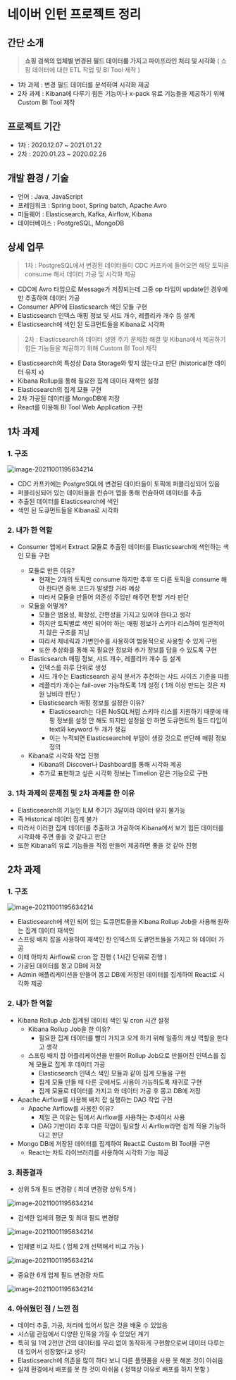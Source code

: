 # 네이버 인턴 프로젝트 정리



## 간단 소개

> **쇼핑 검색의 업체별 변경된 필드 데이터를 가지고 파이프라인 처리 및 시각화** ( 쇼핑 데이터에 대한 ETL 작업 및 BI Tool 제작 )

- 1차 과제 : 변경 필드 데이터를 분석하여 시각화 제공
- 2차 과제 : Kibana에 다루기 힘든 기능이나 x-pack 유료 기능들을 제공하기 위해 Custom BI Tool 제작



## 프로젝트 기간

- 1차 : 2020.12.07 ~ 2021.01.22
- 2차 : 2020.01.23 ~ 2020.02.26

## 개발 환경 / 기술

- 언어 : Java, JavaScript
- 프레임워크 : Spring boot, Spring batch, Apache Avro
- 미들웨어 : Elasticsearch, Kafka, Airflow, Kibana
- 데이터베이스 : PostgreSQL, MongoDB



## 상세 업무

> 1차 : PostgreSQL에서 변경된 데이터들이 CDC 카프카에 들어오면 해당 토픽을 consume 해서 데이터 가공 및 시각화 제공

- CDC에 Avro 타입으로 Message가 저장되는데 그중 op 타입이 update인 경우에만 추출하여 데이터 가공
- Consumer APP에 Elasticsearch 색인 모듈 구현
- Elasticsearch 인덱스 매핑 정보 및 샤드 개수, 레플리카 개수 등 설계
- Elasticsearch에 색인 된 도큐먼트들을 Kibana로 시각화

> 2차 : Elasticsearch의 데이터 생명 주기 문제점 해결 및 Kibana에서 제공하기 힘든 기능들을 제공하기 위해 Custom BI Tool 제작

- Elasticsearch의 특성상 Data Storage와 맞지 않는다고 판단 (historical한 데이터 유지 x)
- Kibana Rollup을 통해 필요한 집계 데이터 재색인 설정
- Elasticsearch의 집계 모듈 구현
- 2차 가공된 데이터를 MongoDB에 저장
- React를 이용해 BI Tool Web Application 구현



## 1차 과제

### 1. 구조

![image-20211001195634214](./images/first-architecture.png)

- CDC 카프카에는 PostgreSQL에 변경된 데이터들이 토픽에 퍼블리싱되어 있음
- 퍼블리싱되어 있는 데이터들을 컨슈머 앱을 통해 컨슘하여 데이터를 추출
- 추출된 데이터를 Elasticsearch에 색인
- 색인 된 도큐먼트들을 Kibana로 시각화

### 2. 내가 한 역할

- Consumer 앱에서 Extract 모듈로 추출된 데이터를 Elasticsearch에 색인하는 색인 모듈 구현

  - 모듈로 만든 이유?
    - 현재는 2개의 토픽만 consume 하지만 추후 또 다른 토픽을 consume 해야 한다면 중복 코드가 발생할 거라 예상
    - 따라서 모듈을 만들어 의존성 주입만 해주면 편할 거라 판단
  - 모듈을 어떻게?
    - 모듈은 범용성, 확장성, 간편성을 가지고 있어야 한다고 생각
    - 하지만 토픽별로 색인 되어야 하는 매핑 정보가 스키마 리스하여 일관적이지 않은 구조를 지님
    - 따라서 제네릭과 가변인수를 사용하여 범용적으로 사용할 수 있게 구현
    - 또한 추상화를 통해 꼭 필요한 정보와 추가 정보를 담을 수 있도록 구현

  * Elasticsearch 매핑 정보, 샤드 개수, 레플리카 개수 등 설계
    * 인덱스를 하루 단위로 생성
    * 샤드 개수는 Elasticsearch 공식 문서가 추천하는 샤드 사이즈 기준을 따름
    * 레플리카 개수는 fail-over 가능하도록 1개 설정 ( 1개 이상 만드는 것은 자원 낭비라 판단 )
    * Elasticsearch 매핑 정보를 설정한 이유?
      * Elasticsearch는 다른 NoSQL처럼 스키마 리스를 지원하기 때문에 매핑 정보를 설정 안 해도 되지만 설정을 안 하면 도큐먼트의 필드 타입이 text와 keyword 두 개가 생김
      * 이는 누적되면 Elasticsearch에 부담이 생길 것으로 판단해 매핑 정보 정의
  * Kibana로 시각화 작업 진행
    * Kibana의 Discover나 Dashboard를 통해 시각화 제공
    * 추가로 표현하고 싶은 시각화 정보는 Timelion 같은 기능으로 구현

### 3. 1차 과제의 문제점 및 2차 과제를 한 이유

- Elasticsearch의 기능인 ILM 주기가 3달이라 데이터 유지 불가능
- 즉 Historical 데이터 집계 불가
- 따라서 이러한 집계 데이터를 추출하고 가공하여 Kibana에서 보기 힘든 데이터를 시각화해 주면 좋을 것 같다고 판단
- 또한 Kibana의 유료 기능들을 직접 만들어 제공하면 좋을 것 같아 진행



## 2차 과제

### 1. 구조

![image-20211001195634214](./images/second-architecture.png)

- Elasticsearch에 색인 되어 있는 도큐먼트들을 Kibana Rollup Job을 사용해 원하는 집계 데이터 재색인
- 스프링 배치 잡을 사용하여 재색인 한 인덱스의 도큐먼트들을 가지고 와 데이터 가공
- 이때 아파치 Airflow로 cron 잡 진행 ( 1시간 단위로 진행 )
- 가공된 데이터를 몽고 DB에 저장
- Admin 애플리케이션을 만들어 몽고 DB에 저장된 데이터를 집계하여 React로 시각화 제공

### 2. 내가 한 역할

- Kibana Rollup Job 집계된 데이터 색인 및 cron 시간 설정
  - Kibana Rollup Job을 한 이유?
    - 필요한 집계 데이터를 빨리 가지고 오게 하기 위해 일종의 캐싱 역할을 한다고 생각
  - 스프링 배치 잡 어플리케이션을 만들어 Rollup Job으로 만들어진 인덱스를 집계 모듈로 집계 후 데이터 가공
    - Elasticsearch 인덱스 색인 모듈과 같이 집계 모듈을 구현
    - 집계 모듈 만들 때 다른 곳에서도 사용이 가능하도록 재귀로 구현
    - 집계 모듈로 데이터를 가지고 와 데이터 가공 후 몽고 DB에 저장
- Apache Airflow를 사용해 배치 잡 실행하는 DAG 작업 구현
  - Apache Airflow를 사용한 이유?
    - 제일 큰 이유는 팀에서 Airflow를 사용하는 추세여서 사용
    - DAG 기반이라 추후 다른 작업이 필요할 시 Airflow라면 쉽게 적용 가능하다고 판단
- Mongo DB에 저장된 데이터를 집계하여 React로 Custom BI Tool을 구현
  - React는 차트 라이브러리를 사용하여 시각화 기능 제공

### 3. 최종결과

- 상위 5개 필드 변경량 ( 최대 변경량 상위 5개 )

![image-20211001195634214](./images/first-result.png)

* 검색한 업체의 평균 및 최대 필드 변경량

![image-20211001195634214](./images/second-result.png)

* 업체별 비교 차트 ( 업체 2개 선택해서 비교 가능 )

![image-20211001195634214](./images/third-result.png)

- 중요한 6개 업체 필드 변경량 차트

![image-20211001195634214](./images/fourth-result.png)



### 4. 아쉬웠던 점 / 느낀 점

- 데이터 추출, 가공, 처리에 있어서 많은 것을 배울 수 있었음
- 시스템 관점에서 다양한 안목을 가질 수 있었던 계기
- 특히 일 1억 2천만 건의 데이터를 무리 없이 동작하게 구현함으로써 데이터 다루는 데 있어서 성장했다고 생각
- Elasticsearch에 의존을 많이 하다 보니 다른 플랫폼을 사용 못 해본 것이 아쉬움
- 실제 환경에서 배포를 못 한 것이 아쉬움 ( 정책상 이유로 배포를 하지 못함 )
